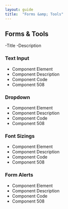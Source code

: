 ```yaml
---
layout: guide
title:  "Forms &amp; Tools"
---
```


## Forms & Tools
-Title
-Description

### Text Input
- Component Element 
- Component Description 
- Component Code
- Component 508

### Dropdown
- Component Element 
- Component Description 
- Component Code
- Component 508

### Font Sizings
- Component Element 
- Component Description 
- Component Code
- Component 508

### Form Alerts
- Component Element 
- Component Description 
- Component Code
- Component 508
